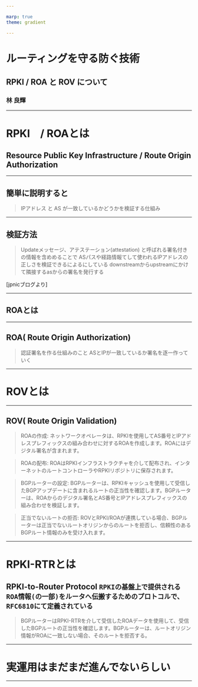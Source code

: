 ```yaml
---

marp: true
theme: gradient

---
```


# ルーティングを守る防ぐ技術 
## RPKI / ROA と ROV について
### 林 良輝

---

# RPKI　/ ROAとは
## Resource Public Key Infrastructure / Route Origin Authorization

---

## 簡単に説明すると

> IPアドレス と AS が一致しているかどうかを検証する仕組み

---

## 検証方法
> Updateメッセージ、アテステーション(attestation) と呼ばれる署名付きの情報を含めめることで
> ASパスや経路情報てして使われるIPアドレスの正しさを検証できるによるにしている
> downstreamからupstreamにかけて隣接するasからの署名を発行する

[jpnicブログより]

---

## ROAとは

---

## ROA( Route Origin Authorization)
> 認証署名を作る仕組みのこと
> ASとIPが一致しているか署名を逐一作っていく

---

# ROVとは

---

## ROV( Route Origin Validation)
> ROAの作成: ネットワークオペレータは、RPKIを使用してAS番号とIPアドレスプレフィックスの組み合わせに対するROAを作成します。ROAにはデジタル署名が含まれます。

> ROAの配布: ROAはRPKIインフラストラクチャを介して配布され、インターネットのルートコントローラやRPKIリポジトリに保存されます。

> BGPルーターの設定: BGPルーターは、RPKIキャッシュを使用して受信したBGPアップデートに含まれるルートの正当性を確認します。BGPルーターは、ROAからのデジタル署名とAS番号とIPアドレスプレフィックスの組み合わせを検証します。

> 正当でないルートの拒否: ROVとRPKI/ROAが連携している場合、BGPルーターは正当でないルートオリジンからのルートを拒否し、信頼性のあるBGPルート情報のみを受け入れます。

---

# RPKI-RTRとは
## RPKI-to-Router Protocol `RPKIの基盤上で提供されるROA情報(の一部)をルータへ伝搬するためのプロトコルで、RFC6810にて定義されている`
> BGPルーターはRPKI-RTRを介して受信したROAデータを使用して、受信したBGPルートの正当性を確認します。BGPルーターは、ルートオリジン情報がROAに一致しない場合、そのルートを拒否する。

---

# 実運用はまだまだ進んでないらしい

---